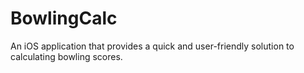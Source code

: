 # BowlingCalc
An iOS application that provides a quick and user-friendly solution to calculating bowling scores.
